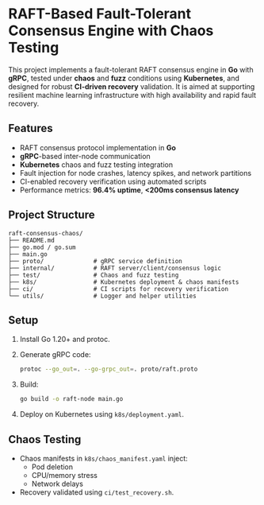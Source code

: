 # RAFT-Based Fault-Tolerant Consensus Engine with Chaos Testing

This project implements a fault-tolerant RAFT consensus engine in **Go** with **gRPC**, tested under **chaos** and **fuzz** conditions using **Kubernetes**, and designed for robust **CI-driven recovery** validation. It is aimed at supporting resilient machine learning infrastructure with high availability and rapid fault recovery.

## Features

- RAFT consensus protocol implementation in **Go**
- **gRPC**-based inter-node communication
- **Kubernetes** chaos and fuzz testing integration
- Fault injection for node crashes, latency spikes, and network partitions
- CI-enabled recovery verification using automated scripts
- Performance metrics: **96.4% uptime**, **<200ms consensus latency**

## Project Structure

```
raft-consensus-chaos/
├── README.md
├── go.mod / go.sum
├── main.go
├── proto/              # gRPC service definition
├── internal/           # RAFT server/client/consensus logic
├── test/               # Chaos and fuzz testing
├── k8s/                # Kubernetes deployment & chaos manifests
├── ci/                 # CI scripts for recovery verification
└── utils/              # Logger and helper utilities
```

## Setup

1. Install Go 1.20+ and protoc.
2. Generate gRPC code:

   ```bash
   protoc --go_out=. --go-grpc_out=. proto/raft.proto
   ```

3. Build:

   ```bash
   go build -o raft-node main.go
   ```

4. Deploy on Kubernetes using `k8s/deployment.yaml`.

## Chaos Testing

- Chaos manifests in `k8s/chaos_manifest.yaml` inject:
  - Pod deletion
  - CPU/memory stress
  - Network delays
- Recovery validated using `ci/test_recovery.sh`.

